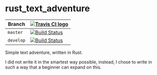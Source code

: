 # rust_text_adventure

Branch   |[![Travis CI logo](pics/TravisCI.png)](https://travis-ci.org)                                                                    
---------|------------------------------------------------------------------------------------------------------------------------------------------------------------
`master` |[![Build Status](https://travis-ci.org/richelbilderbeek/rust_text_adventure.svg?branch=master)](https://travis-ci.org/richelbilderbeek/rust_text_adventure) 
`develop`|[![Build Status](https://travis-ci.org/richelbilderbeek/rust_text_adventure.svg?branch=develop)](https://travis-ci.org/richelbilderbeek/rust_text_adventure)

Simple text adventure, written in Rust.

I did not write it in the smartest way possible,
instead, I chose to write in such a way that
a beginner can expand on this.
